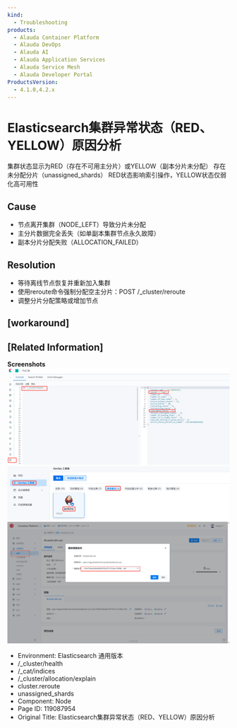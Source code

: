 ```yaml
---
kind:
  - Troubleshooting
products:
  - Alauda Container Platform
  - Alauda DevOps
  - Alauda AI
  - Alauda Application Services
  - Alauda Service Mesh
  - Alauda Developer Portal
ProductsVersion:
  - 4.1.0,4.2.x
---
```

<!-- A type of document that involves encountering a fault, diagnosing it, performing root cause analysis, and providing solutions. -->

# Elasticsearch集群异常状态（RED、YELLOW）原因分析

集群状态显示为RED（存在不可用主分片）或YELLOW（副本分片未分配） 存在未分配分片（unassigned_shards） RED状态影响索引操作，YELLOW状态仅弱化高可用性

## Cause
- 节点离开集群（NODE_LEFT）导致分片未分配
- 主分片数据完全丢失（如单副本集群节点永久故障）
- 副本分片分配失败（ALLOCATION_FAILED）

## Resolution
- 等待离线节点恢复并重新加入集群
- 使用reroute命令强制分配空主分片：POST /_cluster/reroute
- 调整分片分配策略或增加节点

## [workaround]

## [Related Information]
**Screenshots**
![](assets/elasticsearchji-qun-yi-chang-zhuang-tai-red-yellow-yuan-yin-fen-xi/1muya401wr.png)
![](assets/elasticsearchji-qun-yi-chang-zhuang-tai-red-yellow-yuan-yin-fen-xi/2.png)
![](assets/elasticsearchji-qun-yi-chang-zhuang-tai-red-yellow-yuan-yin-fen-xi/3.png)
- Environment: Elasticsearch 通用版本
- /_cluster/health
- /_cat/indices
- /_cluster/allocation/explain
- cluster.reroute
- unassigned_shards
- Component: Node
- Page ID: 119087954
- Original Title: Elasticsearch集群异常状态（RED、YELLOW）原因分析

